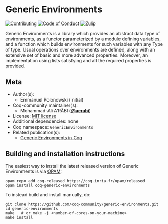 # Generic Environments

[![Contributing][contributing-shield]][contributing-link]
[![Code of Conduct][conduct-shield]][conduct-link]
[![Zulip][zulip-shield]][zulip-link]


[contributing-shield]: https://img.shields.io/badge/contributions-welcome-%23f7931e.svg
[contributing-link]: https://github.com/coq-community/manifesto/blob/master/CONTRIBUTING.md

[conduct-shield]: https://img.shields.io/badge/%E2%9D%A4-code%20of%20conduct-%23f15a24.svg
[conduct-link]: https://github.com/coq-community/manifesto/blob/master/CODE_OF_CONDUCT.md

[zulip-shield]: https://img.shields.io/badge/chat-on%20zulip-%23c1272d.svg
[zulip-link]: https://coq.zulipchat.com/#narrow/stream/237663-coq-community-devs.20.26.20users



Generic Environments is a library which provides an abstract data type of environments, as a functor parameterized by a module defining variables, and a function which builds environments for such variables with any Type of type. Usual operations over environments are defined, along with an extensive set of basic and more advanced properties. Moreover, an implementation using lists satisfying and all the required properties is provided.


## Meta

- Author(s):
  - Emmanuel Polonowski (initial)
- Coq-community maintainer(s):
  - Mohammad-Ali A'RÂBI ([**@aerabi**](https://github.com/aerabi))
- License: [MIT license](LICENSE)
- Additional dependencies: none
- Coq namespace: `GenericEnvironments`
- Related publication(s):
  - [Generic Environments in Coq](https://hal.archives-ouvertes.fr/hal-00648397) 

## Building and installation instructions

The easiest way to install the latest released version of Generic Environments
is via [OPAM](https://opam.ocaml.org/doc/Install.html):

```shell
opam repo add coq-released https://coq.inria.fr/opam/released
opam install coq-generic-environments
```

To instead build and install manually, do:

``` shell
git clone https://github.com/coq-community/generic-environments.git
cd generic-environments
make   # or make -j <number-of-cores-on-your-machine> 
make install
```



